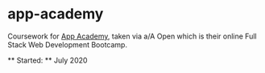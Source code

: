 # app-academy
Coursework for [App Academy](https://www.appacademy.io/), taken via a/A Open which is their online Full Stack Web Development Bootcamp.

** Started: ** July 2020
